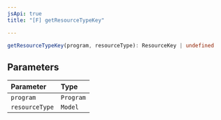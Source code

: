 ```yaml
---
jsApi: true
title: "[F] getResourceTypeKey"

---
```

```ts
getResourceTypeKey(program, resourceType): ResourceKey | undefined
```

## Parameters

| Parameter | Type |
| :------ | :------ |
| `program` | `Program` |
| `resourceType` | `Model` |
